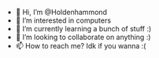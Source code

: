 - 👋 Hi, I’m @Holdenhammond
- 👀 I’m interested in computers 
- 🌱 I’m currently learning a bunch of stuff :)
- 💞️ I’m looking to collaborate on anything :)
- 📫 How to reach me? Idk if you wanna :(

<!---
Holdenhammond/Holdenhammond is a ✨ special ✨ repository because its `README.md` (this file) appears on your GitHub profile.
You can click the Preview link to take a look at your changes.
--->
